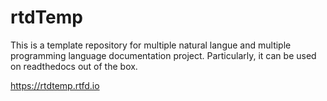 # rtdTemp
This is a template repository for multiple natural langue and multiple programming language documentation project.
Particularly, it can be used on readthedocs out of the box.

https://rtdtemp.rtfd.io
